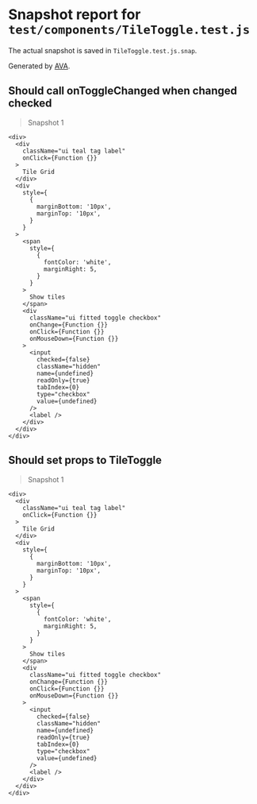# Snapshot report for `test/components/TileToggle.test.js`

The actual snapshot is saved in `TileToggle.test.js.snap`.

Generated by [AVA](https://ava.li).

## Should call onToggleChanged when changed checked

> Snapshot 1

    <div>
      <div
        className="ui teal tag label"
        onClick={Function {}}
      >
        Tile Grid
      </div>
      <div
        style={
          {
            marginBottom: '10px',
            marginTop: '10px',
          }
        }
      >
        <span
          style={
            {
              fontColor: 'white',
              marginRight: 5,
            }
          }
        >
          Show tiles
        </span>
        <div
          className="ui fitted toggle checkbox"
          onChange={Function {}}
          onClick={Function {}}
          onMouseDown={Function {}}
        >
          <input
            checked={false}
            className="hidden"
            name={undefined}
            readOnly={true}
            tabIndex={0}
            type="checkbox"
            value={undefined}
          />
          <label />
        </div>
      </div>
    </div>

## Should set props to TileToggle

> Snapshot 1

    <div>
      <div
        className="ui teal tag label"
        onClick={Function {}}
      >
        Tile Grid
      </div>
      <div
        style={
          {
            marginBottom: '10px',
            marginTop: '10px',
          }
        }
      >
        <span
          style={
            {
              fontColor: 'white',
              marginRight: 5,
            }
          }
        >
          Show tiles
        </span>
        <div
          className="ui fitted toggle checkbox"
          onChange={Function {}}
          onClick={Function {}}
          onMouseDown={Function {}}
        >
          <input
            checked={false}
            className="hidden"
            name={undefined}
            readOnly={true}
            tabIndex={0}
            type="checkbox"
            value={undefined}
          />
          <label />
        </div>
      </div>
    </div>
